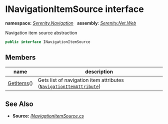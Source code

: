 # INavigationItemSource interface
**namespace:** *[Serenity.Navigation](../README.md#serenity.navigation-namespace)*   **assembly**: *[Serenity.Net.Web](../README.md)*

Navigation item source abstraction

```csharp
public interface INavigationItemSource
```

## Members

| name | description |
| --- | --- |
| [GetItems](INavigationItemSource/GetItems.md)() | Gets list of navigation item attributes ([`NavigationItemAttribute`](NavigationItemAttribute.md)) |

## See Also

* **Source:** *[INavigationItemSource.cs](https://github.com/serenity-is/Serenity/blob/master/src/Serenity.Net.Web/Navigation/INavigationItemSource.cs)*